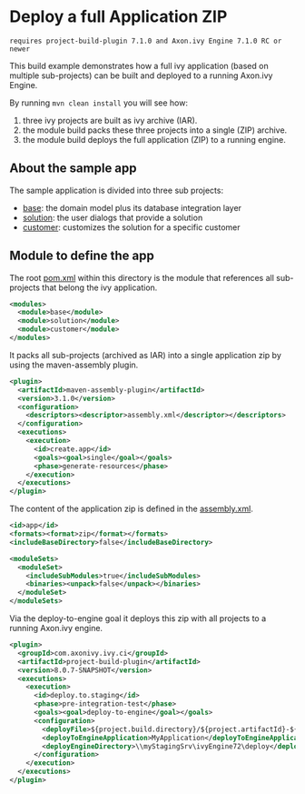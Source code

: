 # Deploy a full Application ZIP
`requires project-build-plugin 7.1.0 and Axon.ivy Engine 7.1.0 RC or newer` 

This build example demonstrates how a full ivy application (based on multiple sub-projects) can be built and deployed to a running Axon.ivy Engine.

By running `mvn clean install` you will see how:
1. three ivy projects are built as ivy archive (IAR).
1. the module build packs these three projects into a single (ZIP) archive.
1. the module build deploys the full application (ZIP) to a running engine.

## About the sample app
The sample application is divided into three sub projects:
- [base](base/pom.xml): the domain model plus its database integration layer
- [solution](solution/pom.xml): the user dialogs that provide a solution
- [customer](customer/pom.xml): customizes the solution for a specific customer

## Module to define the app
The root [pom.xml](pom.xml) within this directory is the module that references all sub-projects that belong the ivy application.
```xml
<modules>
  <module>base</module>
  <module>solution</module>
  <module>customer</module>
</modules>
```

It packs all sub-projects (archived as IAR) into a single application zip by using the maven-assembly plugin. 
```xml
<plugin>
  <artifactId>maven-assembly-plugin</artifactId>
  <version>3.1.0</version>
  <configuration>
    <descriptors><descriptor>assembly.xml</descriptor></descriptors>
  </configuration>
  <executions>
    <execution>
      <id>create.app</id>
      <goals><goal>single</goal></goals>
      <phase>generate-resources</phase>
    </execution>
  </executions>
</plugin>
```

The content of the application zip is defined in the [assembly.xml](assembly.xml).
```xml
<id>app</id>
<formats><format>zip</format></formats>
<includeBaseDirectory>false</includeBaseDirectory>

<moduleSets>
  <moduleSet>
    <includeSubModules>true</includeSubModules>
    <binaries><unpack>false</unpack></binaries>
  </moduleSet>
</moduleSets>
```

Via the deploy-to-engine goal it deploys this zip with all projects to a running Axon.ivy engine.
```xml
<plugin>
  <groupId>com.axonivy.ivy.ci</groupId>
  <artifactId>project-build-plugin</artifactId>
  <version>8.0.7-SNAPSHOT</version>
  <executions>
    <execution>
      <id>deploy.to.staging</id>
      <phase>pre-integration-test</phase>
      <goals><goal>deploy-to-engine</goal></goals>
      <configuration>
        <deployFile>${project.build.directory}/${project.artifactId}-${project.version}-app.zip</deployFile>
        <deployToEngineApplication>MyApplication</deployToEngineApplication>
        <deployEngineDirectory>\\myStagingSrv\ivyEngine72\deploy</deployEngineDirectory>
      </configuration>
    </execution>
  </executions>
</plugin>
```

